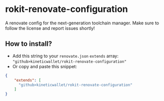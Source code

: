 # rokit-renovate-configuration
A renovate config for the next-generation toolchain manager.
Make sure to follow the license and report issues shortly!

## How to install?
- Add this string to your `renovate.json` `extends` array: `"github>kineticwallet/rokit-renovate-configuration"`
- Or copy and paste this snippet:
```json
{
    "extends": [
      "github>kineticwallet/rokit-renovate-configuration"
    ]
}
```
